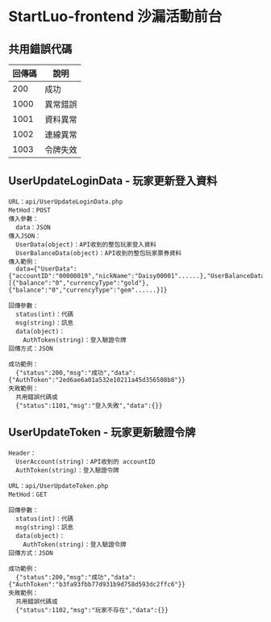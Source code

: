 # StartLuo-frontend 沙漏活動前台

## 共用錯誤代碼
|回傳碼|說明|
|---|---|
|200|成功|
|1000|異常錯誤|
|1001|資料異常|
|1002|連線異常|
|1003|令牌失效|

## UserUpdateLoginData - 玩家更新登入資料
```
URL：api/UserUpdateLoginData.php
MetHod：POST
傳入參數：
  data：JSON
傳入JSON：
  UserData(object)：API收到的整包玩家登入資料
  UserBalanceData(object)：API收到的整包玩家票券資料
傳入範例：
  data={"UserData":{"accountID":"00000019","nickName":"Daisy00001"......},"UserBalanceData":[{"balance":"0","currencyType":"gold"},{"balance":"0","currencyType":"gem"......}]}
```

```
回傳參數：
  status(int)：代碼
  msg(string)：訊息
  data(object)：
    AuthToken(string)：登入驗證令牌
回傳方式：JSON
```

```
成功範例：
  {"status":200,"msg":"成功","data":{"AuthToken":"2ed6ae6a01a532e10211a45d356508b8"}}
失敗範例：
  共用錯誤代碼或
  {"status":1101,"msg":"登入失敗","data":{}}
```

## UserUpdateToken - 玩家更新驗證令牌
```
Header：
  UserAccount(string)：API收到的 accountID
  AuthToken(string)：登入驗證令牌
```

```
URL：api/UserUpdateToken.php
MetHod：GET
```

```
回傳參數：
  status(int)：代碼
  msg(string)：訊息
  data(object)：
    AuthToken(string)：登入驗證令牌
回傳方式：JSON
```

```
成功範例：
  {"status":200,"msg":"成功","data":{"AuthToken":"b3fa93fbb77d931b9d758d593dc2ffc6"}}
失敗範例：
  共用錯誤代碼或
  {"status":1102,"msg":"玩家不存在","data":{}}
```
